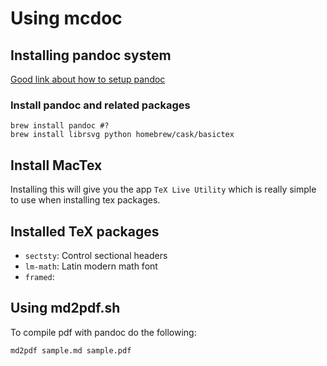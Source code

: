 # Using mcdoc

## Installing pandoc system
[Good link about how to setup pandoc](https://learnbyexample.github.io/tutorial/ebook-generation/customizing-pandoc/)

### Install pandoc and related packages

```
brew install pandoc #?
brew install librsvg python homebrew/cask/basictex
```
## Install MacTex
Installing this will give you the app `TeX Live Utility` which is really simple to use when installing tex packages.

## Installed TeX packages
* `sectsty`: Control sectional headers
* `lm-math`: Latin modern math font
* `framed`:

## Using md2pdf.sh
To compile pdf with pandoc do the following:
```
md2pdf sample.md sample.pdf
```

